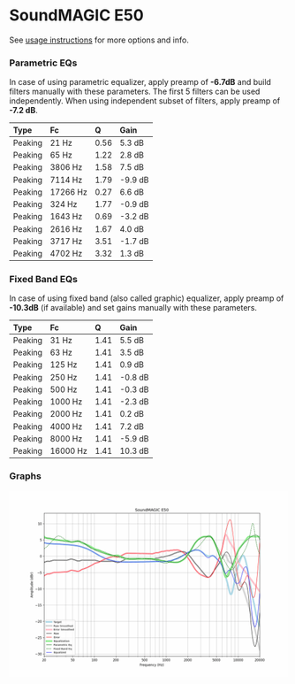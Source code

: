 # SoundMAGIC E50
See [usage instructions](https://github.com/jaakkopasanen/AutoEq#usage) for more options and info.

### Parametric EQs
In case of using parametric equalizer, apply preamp of **-6.7dB** and build filters manually
with these parameters. The first 5 filters can be used independently.
When using independent subset of filters, apply preamp of **-7.2 dB**.

| Type    | Fc       |    Q | Gain    |
|:--------|:---------|:-----|:--------|
| Peaking | 21 Hz    | 0.56 | 5.3 dB  |
| Peaking | 65 Hz    | 1.22 | 2.8 dB  |
| Peaking | 3806 Hz  | 1.58 | 7.5 dB  |
| Peaking | 7114 Hz  | 1.79 | -9.9 dB |
| Peaking | 17266 Hz | 0.27 | 6.6 dB  |
| Peaking | 324 Hz   | 1.77 | -0.9 dB |
| Peaking | 1643 Hz  | 0.69 | -3.2 dB |
| Peaking | 2616 Hz  | 1.67 | 4.0 dB  |
| Peaking | 3717 Hz  | 3.51 | -1.7 dB |
| Peaking | 4702 Hz  | 3.32 | 1.3 dB  |

### Fixed Band EQs
In case of using fixed band (also called graphic) equalizer, apply preamp of **-10.3dB**
(if available) and set gains manually with these parameters.

| Type    | Fc       |    Q | Gain    |
|:--------|:---------|:-----|:--------|
| Peaking | 31 Hz    | 1.41 | 5.5 dB  |
| Peaking | 63 Hz    | 1.41 | 3.5 dB  |
| Peaking | 125 Hz   | 1.41 | 0.9 dB  |
| Peaking | 250 Hz   | 1.41 | -0.8 dB |
| Peaking | 500 Hz   | 1.41 | -0.3 dB |
| Peaking | 1000 Hz  | 1.41 | -2.3 dB |
| Peaking | 2000 Hz  | 1.41 | 0.2 dB  |
| Peaking | 4000 Hz  | 1.41 | 7.2 dB  |
| Peaking | 8000 Hz  | 1.41 | -5.9 dB |
| Peaking | 16000 Hz | 1.41 | 10.3 dB |

### Graphs
![](./SoundMAGIC%20E50.png)